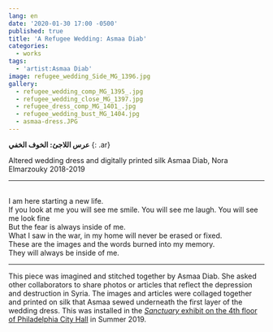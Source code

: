 ```yaml
---
lang: en
date: '2020-01-30 17:00 -0500'
published: true
title: 'A Refugee Wedding: Asmaa Diab'
categories:
  - works
tags:
  - 'artist:Asmaa Diab'
image: refugee_wedding_Side_MG_1396.jpg
gallery:
  - refugee_wedding_comp_MG_1395_.jpg
  - refugee_wedding_close_MG_1397.jpg
  - refugee_dress_comp_MG_1401_.jpg
  - refugee_wedding_bust_MG_1404.jpg
  - asmaa-dress.JPG
---
```

**عرس اللاجئ: الخوف الخفي**
{: .ar}

Altered wedding dress and digitally printed silk
Asmaa Diab, Nora Elmarzouky
2018-2019

<hr/>

<br/>I am here starting a new life.
<br/>If you look at me you will see me smile. You will see me laugh. You will see me look fine
<br/>But the fear is always inside of me.
<br/>What I saw in the war, in my home will never be erased or fixed.
<br/>These are the images and the words burned into my memory.
<br/>They will always be inside of me.

<hr/>

This piece was imagined and stitched together by Asmaa Diab. She asked other collaborators to share photos or articles that reflect the depression and destruction in Syria. The images and articles were collaged together and printed on silk that Asmaa sewed underneath the first layer of the wedding dress. This was installed in the [_Sanctuary_ exhibit on the 4th floor of Philadelphia City Hall](http://fps.swarthmore.edu/exhibitions/exhibit:city%20hall/sanctuary/) in Summer 2019.
